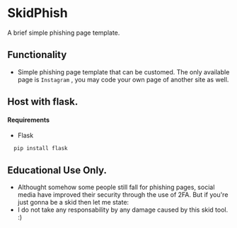 
# SkidPhish

A brief simple phishing page template.


## Functionality
- Simple phishing page template that can be customed. The only available page is `Instagram` , you may code your own page of another site as well.


## Host with flask.

#### Requirements
- Flask

```http
  pip install flask
```


## Educational Use Only.
- Althought somehow some people still fall for phishing pages, social media have improved their security through the use of 2FA. But if you're just gonna be a skid then let me state:
- I do not take any responsability by any damage caused by this skid tool. :)
